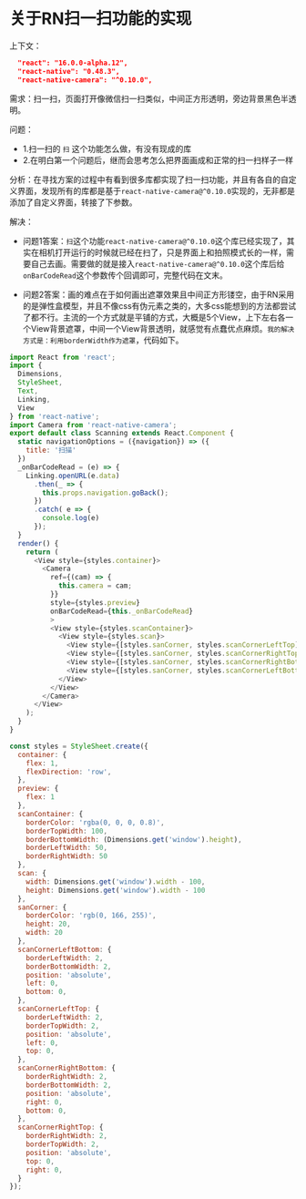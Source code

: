 关于RN扫一扫功能的实现
=========

上下文：

```json
  "react": "16.0.0-alpha.12",
  "react-native": "0.48.3",
  "react-native-camera": "^0.10.0",
```

需求：扫一扫，页面打开像微信扫一扫类似，中间正方形透明，旁边背景黑色半透明。

问题：

- 1.扫一扫的 `扫` 这个功能怎么做，有没有现成的库
- 2.在明白第一个问题后，继而会思考怎么把界面画成和正常的扫一扫样子一样

分析：在寻找方案的过程中有看到很多库都实现了扫一扫功能，并且有各自的自定义界面，发现所有的库都是基于`react-native-camera@^0.10.0`实现的，无非都是添加了自定义界面，转接了下参数。

解决：

- 问题1答案：`扫`这个功能`react-native-camera@^0.10.0`这个库已经实现了，其实在相机打开运行的时候就已经在扫了，只是界面上和拍照模式长的一样，需要自己去画。需要做的就是接入`react-native-camera@^0.10.0`这个库后给`onBarCodeRead`这个参数传个回调即可，完整代码在文末。

- 问题2答案：画的难点在于如何画出遮罩效果且中间正方形镂空，由于RN采用的是弹性盒模型，并且不像css有伪元素之类的，大多css能想到的方法都尝试了都不行。主流的一个方式就是平铺的方式，大概是5个View，上下左右各一个View背景遮罩，中间一个View背景透明，就感觉有点蠢优点麻烦。`我的解决方式是：利用borderWidth作为遮罩`，代码如下。

```js
import React from 'react';
import {
  Dimensions,
  StyleSheet,
  Text,
  Linking,
  View
} from 'react-native';
import Camera from 'react-native-camera';
export default class Scanning extends React.Component {
  static navigationOptions = ({navigation}) => ({
    title: '扫描'
  })
  _onBarCodeRead = (e) => {
    Linking.openURL(e.data)
      .then(_ => {
        this.props.navigation.goBack();
      })
      .catch( e => {
        console.log(e)
      });
  }
  render() {
    return (
      <View style={styles.container}>
        <Camera
          ref={(cam) => {
            this.camera = cam;
          }}
          style={styles.preview}
          onBarCodeRead={this._onBarCodeRead}
          >
          <View style={styles.scanContainer}>
            <View style={styles.scan}>
              <View style={[styles.sanCorner, styles.scanCornerLeftTop]}></View>
              <View style={[styles.sanCorner, styles.scanCornerRightTop]}></View>
              <View style={[styles.sanCorner, styles.scanCornerRightBottom]}></View>
              <View style={[styles.sanCorner, styles.scanCornerLeftBottom]}></View>
            </View>
          </View>
        </Camera>
      </View>
    );
  }
}

const styles = StyleSheet.create({
  container: {
    flex: 1,
    flexDirection: 'row',
  },
  preview: {
    flex: 1
  },
  scanContainer: {
    borderColor: 'rgba(0, 0, 0, 0.8)',
    borderTopWidth: 100,
    borderBottomWidth: (Dimensions.get('window').height),
    borderLeftWidth: 50,
    borderRightWidth: 50
  },
  scan: {
    width: Dimensions.get('window').width - 100,
    height: Dimensions.get('window').width - 100
  },
  sanCorner: {
    borderColor: 'rgb(0, 166, 255)',
    height: 20,
    width: 20
  },
  scanCornerLeftBottom: {
    borderLeftWidth: 2,
    borderBottomWidth: 2,
    position: 'absolute',
    left: 0,
    bottom: 0,
  },
  scanCornerLeftTop: {
    borderLeftWidth: 2,
    borderTopWidth: 2,
    position: 'absolute',
    left: 0,
    top: 0,
  },
  scanCornerRightBottom: {
    borderRightWidth: 2,
    borderBottomWidth: 2,
    position: 'absolute',
    right: 0,
    bottom: 0,
  },
  scanCornerRightTop: {
    borderRightWidth: 2,
    borderTopWidth: 2,
    position: 'absolute',
    top: 0,
    right: 0,
  }
});
```
